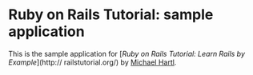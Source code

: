 # Ruby on Rails Tutorial: sample application
This is the sample application for [*Ruby on Rails Tutorial: Learn Rails by Example*](http://
railstutorial.org/)
by [Michael Hartl](http://michaelhartl.com/).